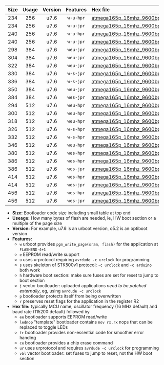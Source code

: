 |Size|Usage|Version|Features|Hex file|
|:-:|:-:|:-:|:-:|:--|
|234|256|u7.6|`w-u-hpr`|[atmega165p_16mhz_9600bps_ur.hex](https://raw.githubusercontent.com/stefanrueger/urboot/main/bootloaders/atmega165p/fcpu_16mhz/9600_bps/atmega165p_16mhz_9600bps_ur.hex)|
|234|256|u7.6|`w-u-jpr`|[atmega165p_16mhz_9600bps_ur_vbl.hex](https://raw.githubusercontent.com/stefanrueger/urboot/main/bootloaders/atmega165p/fcpu_16mhz/9600_bps/atmega165p_16mhz_9600bps_ur_vbl.hex)|
|240|256|u7.6|`w-u-hpr`|[atmega165p_16mhz_9600bps_lednop_ur.hex](https://raw.githubusercontent.com/stefanrueger/urboot/main/bootloaders/atmega165p/fcpu_16mhz/9600_bps/atmega165p_16mhz_9600bps_lednop_ur.hex)|
|240|256|u7.6|`w-u-jpr`|[atmega165p_16mhz_9600bps_lednop_ur_vbl.hex](https://raw.githubusercontent.com/stefanrueger/urboot/main/bootloaders/atmega165p/fcpu_16mhz/9600_bps/atmega165p_16mhz_9600bps_lednop_ur_vbl.hex)|
|298|384|u7.6|`weu-jpr`|[atmega165p_16mhz_9600bps_ee_ur_vbl.hex](https://raw.githubusercontent.com/stefanrueger/urboot/main/bootloaders/atmega165p/fcpu_16mhz/9600_bps/atmega165p_16mhz_9600bps_ee_ur_vbl.hex)|
|304|384|u7.6|`weu-jpr`|[atmega165p_16mhz_9600bps_ee_lednop_ur_vbl.hex](https://raw.githubusercontent.com/stefanrueger/urboot/main/bootloaders/atmega165p/fcpu_16mhz/9600_bps/atmega165p_16mhz_9600bps_ee_lednop_ur_vbl.hex)|
|322|384|u7.6|`weu-jpr`|[atmega165p_16mhz_9600bps_ee_lednop_fr_ur_vbl.hex](https://raw.githubusercontent.com/stefanrueger/urboot/main/bootloaders/atmega165p/fcpu_16mhz/9600_bps/atmega165p_16mhz_9600bps_ee_lednop_fr_ur_vbl.hex)|
|330|384|u7.6|`w-s-jpr`|[atmega165p_16mhz_9600bps_vbl.hex](https://raw.githubusercontent.com/stefanrueger/urboot/main/bootloaders/atmega165p/fcpu_16mhz/9600_bps/atmega165p_16mhz_9600bps_vbl.hex)|
|336|384|u7.6|`w-s-jpr`|[atmega165p_16mhz_9600bps_lednop_vbl.hex](https://raw.githubusercontent.com/stefanrueger/urboot/main/bootloaders/atmega165p/fcpu_16mhz/9600_bps/atmega165p_16mhz_9600bps_lednop_vbl.hex)|
|350|384|u7.6|`weu-jpr`|[atmega165p_16mhz_9600bps_ee_lednop_fr_ce_ur_vbl.hex](https://raw.githubusercontent.com/stefanrueger/urboot/main/bootloaders/atmega165p/fcpu_16mhz/9600_bps/atmega165p_16mhz_9600bps_ee_lednop_fr_ce_ur_vbl.hex)|
|384|384|u7.6|`wes-jpr`|[atmega165p_16mhz_9600bps_ee_vbl.hex](https://raw.githubusercontent.com/stefanrueger/urboot/main/bootloaders/atmega165p/fcpu_16mhz/9600_bps/atmega165p_16mhz_9600bps_ee_vbl.hex)|
|294|512|u7.6|`weu-hpr`|[atmega165p_16mhz_9600bps_ee_ur.hex](https://raw.githubusercontent.com/stefanrueger/urboot/main/bootloaders/atmega165p/fcpu_16mhz/9600_bps/atmega165p_16mhz_9600bps_ee_ur.hex)|
|300|512|u7.6|`weu-hpr`|[atmega165p_16mhz_9600bps_ee_lednop_ur.hex](https://raw.githubusercontent.com/stefanrueger/urboot/main/bootloaders/atmega165p/fcpu_16mhz/9600_bps/atmega165p_16mhz_9600bps_ee_lednop_ur.hex)|
|318|512|u7.6|`weu-hpr`|[atmega165p_16mhz_9600bps_ee_lednop_fr_ur.hex](https://raw.githubusercontent.com/stefanrueger/urboot/main/bootloaders/atmega165p/fcpu_16mhz/9600_bps/atmega165p_16mhz_9600bps_ee_lednop_fr_ur.hex)|
|326|512|u7.6|`w-s-hpr`|[atmega165p_16mhz_9600bps.hex](https://raw.githubusercontent.com/stefanrueger/urboot/main/bootloaders/atmega165p/fcpu_16mhz/9600_bps/atmega165p_16mhz_9600bps.hex)|
|332|512|u7.6|`w-s-hpr`|[atmega165p_16mhz_9600bps_lednop.hex](https://raw.githubusercontent.com/stefanrueger/urboot/main/bootloaders/atmega165p/fcpu_16mhz/9600_bps/atmega165p_16mhz_9600bps_lednop.hex)|
|346|512|u7.6|`weu-hpr`|[atmega165p_16mhz_9600bps_ee_lednop_fr_ce_ur.hex](https://raw.githubusercontent.com/stefanrueger/urboot/main/bootloaders/atmega165p/fcpu_16mhz/9600_bps/atmega165p_16mhz_9600bps_ee_lednop_fr_ce_ur.hex)|
|380|512|u7.6|`wes-hpr`|[atmega165p_16mhz_9600bps_ee.hex](https://raw.githubusercontent.com/stefanrueger/urboot/main/bootloaders/atmega165p/fcpu_16mhz/9600_bps/atmega165p_16mhz_9600bps_ee.hex)|
|386|512|u7.6|`wes-hpr`|[atmega165p_16mhz_9600bps_ee_lednop.hex](https://raw.githubusercontent.com/stefanrueger/urboot/main/bootloaders/atmega165p/fcpu_16mhz/9600_bps/atmega165p_16mhz_9600bps_ee_lednop.hex)|
|386|512|u7.6|`wes-jpr`|[atmega165p_16mhz_9600bps_ee_lednop_vbl.hex](https://raw.githubusercontent.com/stefanrueger/urboot/main/bootloaders/atmega165p/fcpu_16mhz/9600_bps/atmega165p_16mhz_9600bps_ee_lednop_vbl.hex)|
|414|512|u7.6|`wes-hpr`|[atmega165p_16mhz_9600bps_ee_lednop_fr.hex](https://raw.githubusercontent.com/stefanrueger/urboot/main/bootloaders/atmega165p/fcpu_16mhz/9600_bps/atmega165p_16mhz_9600bps_ee_lednop_fr.hex)|
|414|512|u7.6|`wes-jpr`|[atmega165p_16mhz_9600bps_ee_lednop_fr_vbl.hex](https://raw.githubusercontent.com/stefanrueger/urboot/main/bootloaders/atmega165p/fcpu_16mhz/9600_bps/atmega165p_16mhz_9600bps_ee_lednop_fr_vbl.hex)|
|456|512|u7.6|`wes-hpr`|[atmega165p_16mhz_9600bps_ee_lednop_fr_ce.hex](https://raw.githubusercontent.com/stefanrueger/urboot/main/bootloaders/atmega165p/fcpu_16mhz/9600_bps/atmega165p_16mhz_9600bps_ee_lednop_fr_ce.hex)|
|456|512|u7.6|`wes-jpr`|[atmega165p_16mhz_9600bps_ee_lednop_fr_ce_vbl.hex](https://raw.githubusercontent.com/stefanrueger/urboot/main/bootloaders/atmega165p/fcpu_16mhz/9600_bps/atmega165p_16mhz_9600bps_ee_lednop_fr_ce_vbl.hex)|

- **Size:** Bootloader code size including small table at top end
- **Useage:** How many bytes of flash are needed, ie, HW boot section or a multiple of the page size
- **Version:** For example, u7.6 is an urboot version, o5.2 is an optiboot version
- **Features:**
  + `w` urboot provides `pgm_write_page(sram, flash)` for the application at `FLASHEND-4+1`
  + `e` EEPROM read/write support
  + `u` uses urprotocol requiring `avrdude -c urclock` for programming
  + `s` uses skeleton of STK500v1 protocol; `-c urclock` and `-c arduino` both work
  + `h` hardware boot section: make sure fuses are set for reset to jump to boot section
  + `j` vector bootloader: uploaded applications *need to be patched externally*, eg, using `avrdude -c urclock`
  + `p` bootloader protects itself from being overwritten
  + `r` preserves reset flags for the application in the register R2
- **Hex file:** typically MCU name, oscillator frequency (16 MHz default) and baud rate (115200 default) followed by
  + `ee` bootloader supports EEPROM read/write
  + `lednop` "template" bootloader contains `mov rx,rx` nops that can be replaced to toggle LEDs
  + `fr` bootloader provides non-essential code for smoother error handing
  + `ce` bootloader provides a chip erase command
  + `ur` uses urprotocol and requires `avrdude -c urclock` for programming
  + `vbl` vector bootloader: set fuses to jump to reset, not the HW boot section
